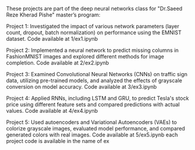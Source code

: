 These projects are part of the deep neural networks class for "Dr.Saeed Reze Kherad Pishe" master’s program:


Project 1: Investigated the impact of various network parameters (layer count, dropout, batch normalization) on performance using the EMNIST dataset.
Code available at 1/ex1.ipynb


Project 2: Implemented a neural network to predict missing columns in FashionMNIST images and explored different methods for image completion.
Code available at 2/ex2.ipynb

Project 3: Examined Convolutional Neural Networks (CNNs) on traffic sign data, utilizing pre-trained models, and analyzed the effects of grayscale conversion on model accuracy.
Code available at 3/ex3.ipynb

Project 4: Applied RNNs, including LSTM and GRU, to predict Tesla's stock price using different feature sets and compared predictions with actual values.
Code available at 4/ex4.ipynb


Project 5: Used autoencoders and Variational Autoencoders (VAEs) to colorize grayscale images, evaluated model performance, and compared generated colors with real images.
Code available at 5/ex5.ipynb
each project code is available in the name of ex
